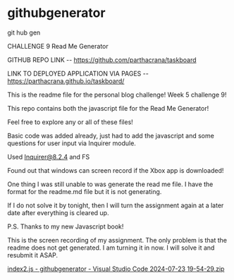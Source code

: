 # githubgenerator
git hub gen 


CHALLENGE 9 Read Me Generator  

GITHUB REPO LINK -- https://github.com/parthacrana/taskboard

LINK TO DEPLOYED APPLICATION VIA PAGES -- https://parthacrana.github.io/taskboard/

This is the readme file for the personal blog challenge! Week 5 challenge 9! 

This repo contains both the javascript file for the Read Me Generator!

Feel free to explore any or all of these files! 




Basic code was added already, just had to add the javascript and some questions for user input via Inquirer module. 

Used Inquirer@8.2.4 and FS

Found out that windows can screen record if the Xbox app is downloaded! 


One thing I was still unable to was generate the read me file. I have the format for the readme.md file but it is not generating.

If I do not solve it by tonight, then I will turn the assignment again at a later date after everything is cleared up. 

P.S. Thanks to my new Javascript book! 






This is the screen recording of my assignment. The only problem is that the readme does not get generated. I am turning it in now. I will solve it and resubmit it ASAP. 

[index2.js - githubgenerator - Visual Studio Code 2024-07-23 19-54-29.zip](https://github.com/user-attachments/files/16356504/index2.js.-.githubgenerator.-.Visual.Studio.Code.2024-07-23.19-54-29.zip)
